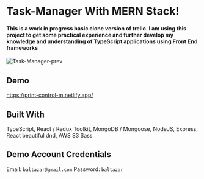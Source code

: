 # Task-Manager With MERN Stack!

#### This is a work in progress basic clone version of trello. I am using this project to get some practical experience and further develop my knowledge and understanding of TypeScript applications using Front End frameworks

![Task-Manager-prev](https://user-images.githubusercontent.com/66526279/169684856-4cf2a73c-8944-4297-8fd8-5c8ce9d20c89.jpg)

## Demo
https://print-control-m.netlify.app/

## Built With
TypeScript,
React / Redux Toolkit,
MongoDB / Mongoose,
NodeJS, Express,
React beautiful dnd,
AWS S3
Sass

## Demo Account Credentials
Email:  `baltazar@gmail.com`
Password:  `baltazar` 
